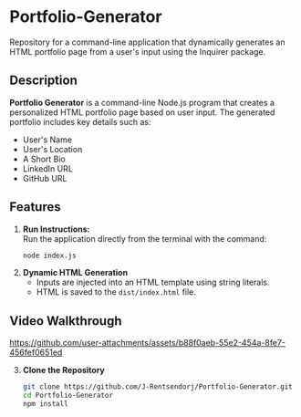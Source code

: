 # Portfolio-Generator

Repository for a command-line application that dynamically generates an HTML portfolio page from a user's input using the Inquirer package.

## Description

**Portfolio Generator** is a command-line Node.js program that creates a personalized HTML portfolio page based on user input. The generated portfolio includes key details such as:

- User's Name  
- User's Location  
- A Short Bio  
- LinkedIn URL  
- GitHub URL  

## Features

1. **Run Instructions:**  
   Run the application directly from the terminal with the command:
   ```bash
   node index.js

2. **Dynamic HTML Generation**
   - Inputs are injected into an HTML template using string literals.
   - HTML is saved to the `dist/index.html` file.

## Video Walkthrough


https://github.com/user-attachments/assets/b88f0aeb-55e2-454a-8fe7-456fef0651ed



3. **Clone the Repository**
   ```bash
   git clone https://github.com/J-Rentsendorj/Portfolio-Generator.git
   cd Portfolio-Generator
   npm install


